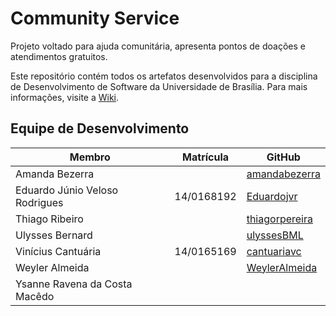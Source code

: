 # Community Service
Projeto voltado para ajuda comunitária, apresenta pontos de doações e atendimentos gratuitos.

Este repositório contém todos os artefatos desenvolvidos para a disciplina de Desenvolvimento de Software da Universidade de Brasília. Para mais informações, visite a [Wiki](https://github.com/SaviorsServices/CommunityService/wiki).

## Equipe de Desenvolvimento

|Membro|Matrícula|GitHub|
|--|--|--|
|Amanda Bezerra||[amandabezerra](https://github.com/amandabezerra)
|Eduardo Júnio Veloso Rodrigues|14/0168192|[Eduardojvr](https://github.com/Eduardojvr)
|Thiago Ribeiro||[thiagorpereira](https://github.com/thiagorpereira)
|Ulysses Bernard||[ulyssesBML](https://github.com/ulyssesBML)
|Vinícius Cantuária|14/0165169|[cantuariavc](https://github.com/cantuariavc)
|Weyler Almeida||[WeylerAlmeida](https://github.com/WeylerAlmeida)
|Ysanne Ravena da Costa Macêdo||[](https://github.com/)
